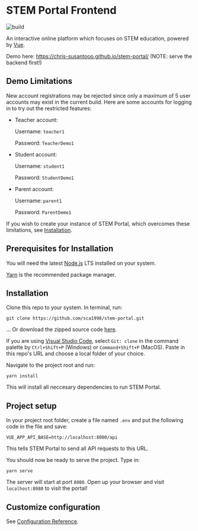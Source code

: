 # STEM Portal Frontend
![build](https://github.com/sca1998/stem-portal/workflows/Deploy%20to%20github%20pages/badge.svg)

An interactive online platform which focuses on STEM education, powered by [Vue](https://vuejs.org).

Demo here: https://chris-susantooo.github.io/stem-portal/ (NOTE: serve the backend first!)
## Demo Limitations
New account registrations may be rejected since only a maximum of 5 user accounts may exist in the current build. Here are some accounts for logging in to try out the restricted features:
- Teacher account:

   Username: `teacher1`
   
   Password: `TeacherDemo1`
- Student account:

   Username: `student1`
   
   Password: `StudentDemo1`
- Parent account:

   Username: `parent1`
   
   Password: `ParentDemo1`
 
If you wish to create your instance of STEM Portal, which overcomes these limitations, see [Installation](https://github.com/sca1998/stem-portal/blob/master/README.md/#installation).
## Prerequisites for Installation
You will need the latest [Node.js](https://nodejs.org/en/) LTS installed on your system.

[Yarn](https://classic.yarnpkg.com/en/) is the recommended package manager.
## Installation
Clone this repo to your system. In terminal, run:
```
git clone https://github.com/sca1998/stem-portal.git
```
   ... Or download the zipped source code [here](https://github.com/sca1998/stem-portal/archive/master.zip).

If you are using [Visual Studio Code](https://code.visualstudio.com/download), select `Git: clone` in the command palette by `Ctrl+Shift+P` (Windows) or `Command+Shift+P` (MacOS). Paste in this repo's URL and choose a local folder of your choice.

Navigate to the project root and run:
```
yarn install
```
This will install all neccesary dependencies to run STEM Portal.
## Project setup
In your project root folder, create a file named `.env` and put the following code in the file and save:
```
VUE_APP_API_BASE=http://localhost:8000/api
```
This tells STEM Portal to send all API requests to this URL.

You should now be ready to serve the project. Type in:
```
yarn serve
```
The server will start at port `8080`. Open up your browser and visit `localhost:8080` to visit the portal!

## Customize configuration
See [Configuration Reference](https://cli.vuejs.org/config/).
